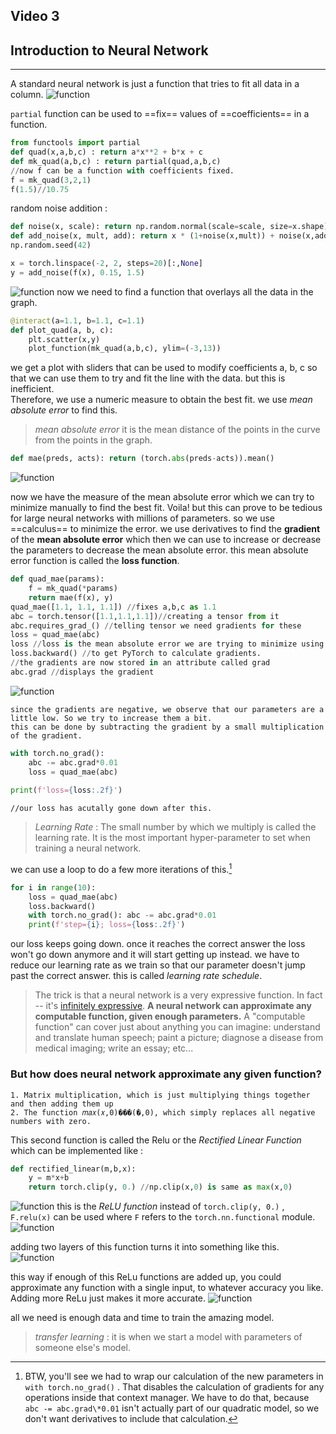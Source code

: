 ## Video 3
## Introduction to Neural Network
---
A standard neural network is just a function that tries to fit all data in a column.
![function](https://github.com/issaczerubbabela/Learning_Progress/blob/main/FastAI/Introduction%20to%20Neural%20Network/Attachments/Pasted%20image%2020231030170202.png/?raw=true)


`partial` function can be used to ==fix== values of ==coefficients== in a function.

```python
from functools import partial
def quad(x,a,b,c) : return a*x**2 + b*x + c
def mk_quad(a,b,c) : return partial(quad,a,b,c)
//now f can be a function with coefficients fixed.
f = mk_quad(3,2,1)
f(1.5)//10.75
```

random noise addition : 
```python
def noise(x, scale): return np.random.normal(scale=scale, size=x.shape)
def add_noise(x, mult, add): return x * (1+noise(x,mult)) + noise(x,add)
np.random.seed(42)

x = torch.linspace(-2, 2, steps=20)[:,None]
y = add_noise(f(x), 0.15, 1.5)
```

![function](https://github.com/issaczerubbabela/Learning_Progress/blob/main/FastAI/Introduction%20to%20Neural%20Network/Attachments/Pasted%20image%2020231030171445.png/?raw=true)
now we need to find a function that overlays all the data in the graph.

```python
@interact(a=1.1, b=1.1, c=1.1)
def plot_quad(a, b, c):
    plt.scatter(x,y)
    plot_function(mk_quad(a,b,c), ylim=(-3,13))
```

we get a plot with sliders that can be used to modify coefficients a, b, c so that we can use them to try and fit the line with the data. but this is inefficient.  
Therefore, we use a numeric measure to obtain the best fit. we use *mean absolute error* to find this. 

>*mean absolute error*
>it is the mean distance of the points in the curve from the points in the graph.

```python
def mae(preds, acts): return (torch.abs(preds-acts)).mean()
```

![function](https://github.com/issaczerubbabela/Learning_Progress/blob/main/FastAI/Introduction%20to%20Neural%20Network/Attachments/Pasted%20image%2020231030172136.png/?raw=true)

now we have the measure of the mean absolute error which we can try to minimize manually to find the best fit. Voila! but this can prove to be tedious for large neural networks with millions of parameters. so we use ==calculus== to minimize the error. 
we use derivatives to find the **gradient** of the **mean absolute error** which then we can use to increase or decrease the parameters to decrease the mean absolute error.
this mean absolute error function is called the **loss function**.

```python
def quad_mae(params):
    f = mk_quad(*params)
    return mae(f(x), y)
quad_mae([1.1, 1.1, 1.1]) //fixes a,b,c as 1.1
abc = torch.tensor([1.1,1.1,1.1])//creating a tensor from it
abc.requires_grad_() //telling tensor we need gradients for these
loss = quad_mae(abc)
loss //loss is the mean absolute error we are trying to minimize using GRADIENT DESCENT
loss.backward() //to get PyTorch to calculate gradients.
//the gradients are now stored in an attribute called grad
abc.grad //displays the gradient
```

![function](https://github.com/issaczerubbabela/Learning_Progress/blob/main/FastAI/Introduction%20to%20Neural%20Network/Attachments/Pasted%20image%2020231030173626.png/?raw=true)

	since the gradients are negative, we observe that our parameters are a little low. So we try to increase them a bit. 
	this can be done by subtracting the gradient by a small multiplication of the gradient.
```python
with torch.no_grad():
    abc -= abc.grad*0.01
    loss = quad_mae(abc)
    
print(f'loss={loss:.2f}')
```
	//our loss has acutally gone down after this.
>*Learning Rate* :
>The small number by which we multiply is called the learning rate. It is the most important hyper-parameter to set when training a neural network. 

we can use a loop to do a few more iterations of this.[^1]

```python
for i in range(10):
    loss = quad_mae(abc)
    loss.backward()
    with torch.no_grad(): abc -= abc.grad*0.01
    print(f'step={i}; loss={loss:.2f}')
```

our loss keeps going down.
once it reaches the correct answer the loss won't go down anymore and it will start getting up instead.
we have to reduce our learning rate as we train so that our parameter doesn't jump past the correct answer.
this is called *learning rate schedule*.

>The trick is that a neural network is a very expressive function. In fact -- it's [infinitely expressive](https://en.wikipedia.org/wiki/Universal_approximation_theorem). **A neural network can approximate any computable function, given enough parameters.** A "computable function" can cover just about anything you can imagine: understand and translate human speech; paint a picture; diagnose a disease from medical imaging; write an essay; etc...

### But how does neural network approximate any given function?
	1. Matrix multiplication, which is just multiplying things together and then adding them up
	2. The function 𝑚𝑎𝑥(𝑥,0)���(�,0), which simply replaces all negative numbers with zero.

This second function is called the Relu or the *Rectified Linear Function*
which can be implemented like :
```python
def rectified_linear(m,b,x):
    y = m*x+b
    return torch.clip(y, 0.) //np.clip(x,0) is same as max(x,0)
```

![function](https://github.com/issaczerubbabela/Learning_Progress/blob/main/FastAI/Introduction%20to%20Neural%20Network/Attachments/Pasted%20image%2020231030180106.png/?raw=true)
this is the *ReLU function*
instead of `torch.clip(y, 0.)` , `F.relu(x)` can be used where `F` refers to the `torch.nn.functional` module.
![function](https://github.com/issaczerubbabela/Learning_Progress/blob/main/FastAI/Introduction%20to%20Neural%20Network/Attachments/Pasted%20image%2020231030180339.png/?raw=true)

adding two layers of this function turns it into something like this.
![function](https://github.com/issaczerubbabela/Learning_Progress/blob/main/FastAI/Introduction%20to%20Neural%20Network/Attachments/Pasted%20image%2020231030180531.png/?raw=true)

this way if enough of this ReLu functions are added up, you could approximate any function with a single input, to whatever accuracy you like. Adding more ReLu just makes it more accurate.
![function](https://github.com/issaczerubbabela/Learning_Progress/blob/main/FastAI/Introduction%20to%20Neural%20Network/Attachments/Pasted%20image%2020231030181310.png/?raw=true)

all we need is enough data and time to train the amazing model.

>*transfer learning*
>: it is when we start a model with parameters of someone else's model.


[^1]: BTW, you'll see we had to wrap our calculation of the new
parameters in `with torch.no_grad()` . That disables the
calculation of gradients for any operations inside that context
manager. We have to do that, because` abc -= abc.grad\*0.01`
isn't actually part of our quadratic model, so we don't want
derivatives to include that calculation.
